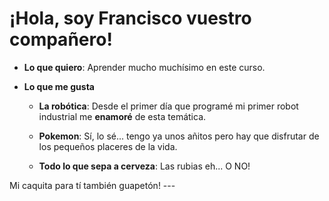 # **¡Hola, soy Francisco vuestro compañero!**

* **Lo que quiero**:
Aprender mucho muchísimo en este curso.

* **Lo que me gusta**
    * **La robótica**: Desde el primer día que programé mi primer robot industrial me **enamoré** de esta temática.

    * **Pokemon**: Sí, lo sé... tengo ya unos añitos pero hay que disfrutar de los pequeños placeres de la vida.

    * **Todo lo que sepa a cerveza**: Las rubias eh... O NO!

Mi caquita para tí también guapetón! ---